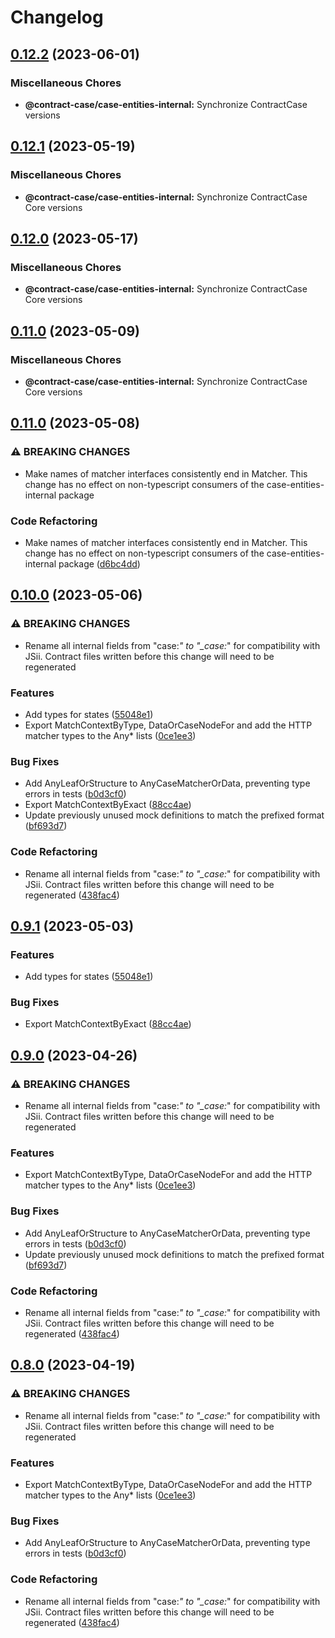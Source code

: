 # Changelog

## [0.12.2](https://github.com/case-contract-testing/contract-case/compare/@contract-case/case-entities-internal-v0.12.1...@contract-case/case-entities-internal-v0.12.2) (2023-06-01)


### Miscellaneous Chores

* **@contract-case/case-entities-internal:** Synchronize ContractCase versions

## [0.12.1](https://github.com/TimothyJones/ContractCaseTest/compare/@contract-case/case-entities-internal-v0.12.0...@contract-case/case-entities-internal-v0.12.1) (2023-05-19)


### Miscellaneous Chores

* **@contract-case/case-entities-internal:** Synchronize ContractCase Core versions

## [0.12.0](https://github.com/case-contract-testing/contract-case/compare/@contract-case/case-entities-internal-v0.11.0...@contract-case/case-entities-internal-v0.12.0) (2023-05-17)


### Miscellaneous Chores

* **@contract-case/case-entities-internal:** Synchronize ContractCase Core versions

## [0.11.0](https://github.com/case-contract-testing/contract-case/compare/@contract-case/case-entities-internal-v0.11.0...@contract-case/case-entities-internal-v0.11.0) (2023-05-09)


### Miscellaneous Chores

* **@contract-case/case-entities-internal:** Synchronize ContractCase Core versions

## [0.11.0](https://github.com/case-contract-testing/case/compare/@contract-case/case-entities-internal-v0.10.0...@contract-case/case-entities-internal-v0.11.0) (2023-05-08)


### ⚠ BREAKING CHANGES

* Make names of matcher interfaces consistently end in Matcher. This change has no effect on non-typescript consumers of the case-entities-internal package

### Code Refactoring

* Make names of matcher interfaces consistently end in Matcher. This change has no effect on non-typescript consumers of the case-entities-internal package ([d6bc4dd](https://github.com/case-contract-testing/case/commit/d6bc4dda780f1836b18640b49882115edee19c42))

## [0.10.0](https://github.com/case-contract-testing/case/compare/@contract-case/case-entities-internal-v0.9.1...@contract-case/case-entities-internal-v0.10.0) (2023-05-06)


### ⚠ BREAKING CHANGES

* Rename all internal fields from "case:*" to "_case:*" for compatibility with JSii. Contract files written before this change will need to be regenerated

### Features

* Add types for states ([55048e1](https://github.com/case-contract-testing/case/commit/55048e1041f73f0edfede8ca2cf605ae6be138f6))
* Export MatchContextByType, DataOrCaseNodeFor and add the HTTP matcher types to the Any* lists ([0ce1ee3](https://github.com/case-contract-testing/case/commit/0ce1ee384017516d3107e8c45e8d308ea6cba4dd))


### Bug Fixes

* Add AnyLeafOrStructure to AnyCaseMatcherOrData, preventing type errors in tests ([b0d3cf0](https://github.com/case-contract-testing/case/commit/b0d3cf0a8a6f1020777ecc53837f1764ccdeb2d3))
* Export MatchContextByExact ([88cc4ae](https://github.com/case-contract-testing/case/commit/88cc4aef1e99eaee1102bba39c29d1c5aeeae208))
* Update previously unused mock definitions to match the prefixed format ([bf693d7](https://github.com/case-contract-testing/case/commit/bf693d7be0fc0ef6fd3c218d72e420086228f030))


### Code Refactoring

* Rename all internal fields from "case:*" to "_case:*" for compatibility with JSii. Contract files written before this change will need to be regenerated ([438fac4](https://github.com/case-contract-testing/case/commit/438fac472f9d58686a705bd57d58696a0499f226))

## [0.9.1](https://github.com/case-contract-testing/case/compare/@contract-case/case-entities-internal-v0.9.0...@contract-case/case-entities-internal-v0.9.1) (2023-05-03)


### Features

* Add types for states ([55048e1](https://github.com/case-contract-testing/case/commit/55048e1041f73f0edfede8ca2cf605ae6be138f6))


### Bug Fixes

* Export MatchContextByExact ([88cc4ae](https://github.com/case-contract-testing/case/commit/88cc4aef1e99eaee1102bba39c29d1c5aeeae208))

## [0.9.0](https://github.com/case-contract-testing/case/compare/@contract-case/case-entities-internal-v0.8.0...@contract-case/case-entities-internal-v0.9.0) (2023-04-26)


### ⚠ BREAKING CHANGES

* Rename all internal fields from "case:*" to "_case:*" for compatibility with JSii. Contract files written before this change will need to be regenerated

### Features

* Export MatchContextByType, DataOrCaseNodeFor and add the HTTP matcher types to the Any* lists ([0ce1ee3](https://github.com/case-contract-testing/case/commit/0ce1ee384017516d3107e8c45e8d308ea6cba4dd))


### Bug Fixes

* Add AnyLeafOrStructure to AnyCaseMatcherOrData, preventing type errors in tests ([b0d3cf0](https://github.com/case-contract-testing/case/commit/b0d3cf0a8a6f1020777ecc53837f1764ccdeb2d3))
* Update previously unused mock definitions to match the prefixed format ([bf693d7](https://github.com/case-contract-testing/case/commit/bf693d7be0fc0ef6fd3c218d72e420086228f030))


### Code Refactoring

* Rename all internal fields from "case:*" to "_case:*" for compatibility with JSii. Contract files written before this change will need to be regenerated ([438fac4](https://github.com/case-contract-testing/case/commit/438fac472f9d58686a705bd57d58696a0499f226))

## [0.8.0](https://github.com/case-contract-testing/case/compare/case-entities-internal-v0.7.0...case-entities-internal-v0.8.0) (2023-04-19)


### ⚠ BREAKING CHANGES

* Rename all internal fields from "case:*" to "_case:*" for compatibility with JSii. Contract files written before this change will need to be regenerated

### Features

* Export MatchContextByType, DataOrCaseNodeFor and add the HTTP matcher types to the Any* lists ([0ce1ee3](https://github.com/case-contract-testing/case/commit/0ce1ee384017516d3107e8c45e8d308ea6cba4dd))


### Bug Fixes

* Add AnyLeafOrStructure to AnyCaseMatcherOrData, preventing type errors in tests ([b0d3cf0](https://github.com/case-contract-testing/case/commit/b0d3cf0a8a6f1020777ecc53837f1764ccdeb2d3))


### Code Refactoring

* Rename all internal fields from "case:*" to "_case:*" for compatibility with JSii. Contract files written before this change will need to be regenerated ([438fac4](https://github.com/case-contract-testing/case/commit/438fac472f9d58686a705bd57d58696a0499f226))
